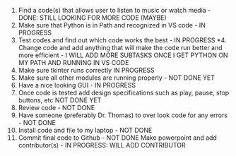 1.	Find a code(s) that allows user to listen to music or watch media - DONE: STILL LOOKING FOR MORE CODE (MAYBE)
2.	Make sure that Python is in Path and recognized in VS code - IN PROGRESS
3.	Test codes and find out which code works the best - IN PROGRESS
*4.	Change code and add anything that  will make the code run better and more efficient - I WILL ADD MORE SUBTASKS ONCE I GET PYTHON ON MY PATH AND RUNNING IN VS CODE
5.	Make sure tkinter runs correctly IN PROGRESS
6.	Make sure all other modules are running properly - NOT DONE YET
7.	Have a nice looking GUI - IN PROGRESS
8.	Once code is tested add design specifications such as play, pause, stop buttons, etc NOT DONE YET
9.	Review code - NOT DONE
10.	Have someone (preferably Dr. Thomas) to over look code for any errors - NOT DONE
11.	Install code and file to my laptop - NOT DONE
12.	Commit final code to Github - NOT DONE
Make powerpoint and add contributor(s) - IN PROGRESS: WILL ADD CONTRIBUTOR
